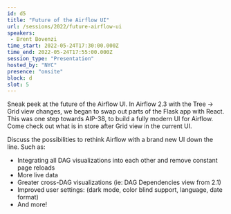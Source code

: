 ```yaml
---
id: d5
title: "Future of the Airflow UI"
url: /sessions/2022/future-airflow-ui
speakers:
 - Brent Bovenzi
time_start: 2022-05-24T17:30:00.000Z
time_end: 2022-05-24T17:55:00.000Z
session_type: "Presentation"
hosted_by: "NYC"
presence: "onsite"
block: d
slot: 5
---
```


Sneak peek at the future of the Airflow UI. In Airflow 2.3 with the Tree -> Grid view changes, we began to swap out parts of the Flask app with React. This was one step towards AIP-38, to build a fully modern UI for Airflow. Come check out what is in store after Grid view in the current UI.
  
Discuss the possibilities to rethink Airflow with a brand new UI down the line. Such as:
  * Integrating all DAG visualizations into each other and remove constant page reloads 
  * More live data
  * Greater cross-DAG visualizations (ie: DAG Dependencies view from 2.1)
  * Improved user settings: (dark mode, color blind support, language, date format)
  * And more!

